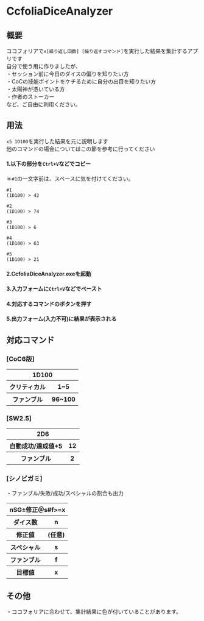 # CcfoliaDiceAnalyzer
## 概要
ココフォリアで`x[繰り返し回数] [繰り返すコマンド]`を実行した結果を集計するアプリです<br>
自分で使う用に作りましたが、<br>
・セッション前に今日のダイスの偏りを知りたい方<br>
・CoCの技能ポイントをケチるために自分の出目を知りたい方<br>
・太陽神が憑いている方<br>
・作者のストーカー<br>
など、ご自由に利用ください。
## 用法
`x5 1D100`を実行した結果を元に説明します<br>
他のコマンドの場合についてはこの節を参考に行ってください
#### 1.以下の部分を`Ctrl+V`などでコピー
＊`#1`の一文字前は、スペースに気を付けてください。
```
#1
(1D100) > 42

#2
(1D100) > 74

#3
(1D100) > 6

#4
(1D100) > 63

#5
(1D100) > 21
```
#### 2.CcfoliaDiceAnalyzer.exeを起動
#### 3.入力フォームに`Ctrl+V`などでペースト
#### 4.対応するコマンドのボタンを押す
#### 5.出力フォーム(入力不可)に結果が表示される
## 対応コマンド
### [CoC6版]
<table>
<thead>
<tr><th colspan="2">1D100</th></tr>
</thead>
<tbody>
<tr><th>クリティカル</th><th>1~5</th></tr>
<tr><th>ファンブル</th><th>96~100</th></tr>
</tbody>
</table>

### [SW2.5]
<table>
<thead>
<tr><th colspan="2">2D6</th></tr>
</thead>
<tbody>
<tr><th>自動成功/達成値+5</th><th>12</th></tr>
<tr><th>ファンブル</th><th>2</th></tr>
</tbody>
</table>

### [シノビガミ]
・ファンブル/失敗/成功/スペシャルの割合も出力
<table>
<thead>
<tr><th colspan="2">nSG±修正＠s#f>=x</th></tr>
</thead>
<tbody>
<tr><th>ダイス数</th><th>n</th></tr>
<tr><th>修正値</th><th>(任意)</th></tr>
<tr><th>スペシャル</th><th>s</th></tr>
<tr><th>ファンブル</th><th>f</th></tr>
<tr><th>目標値</th><th>x</th></tr>
</tbody>
</table>

## その他
・ココフォリアに合わせて、集計結果に色が付いていることがあります。
